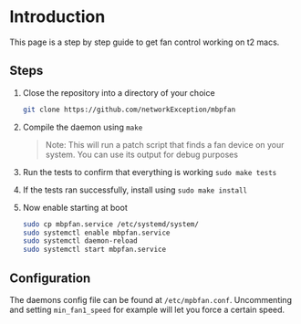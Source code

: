 # Introduction

This page is a step by step guide to get fan control working on t2 macs.

## Steps

1. Close the repository into a directory of your choice

    ```sh
    git clone https://github.com/networkException/mbpfan
    ```

2. Compile the daemon using `make`

    > Note: This will run a patch script that finds a fan device on your system.
    You can use its output for debug purposes

3. Run the tests to confirm that everything is working `sudo make tests`
4. If the tests ran successfully, install using `sudo make install`
5. Now enable starting at boot

    ```sh
    sudo cp mbpfan.service /etc/systemd/system/
    sudo systemctl enable mbpfan.service
    sudo systemctl daemon-reload
    sudo systemctl start mbpfan.service
    ```

## Configuration

The daemons config file can be found at `/etc/mpbfan.conf`. Uncommenting and setting `min_fan1_speed` for example will let you
force a certain speed.